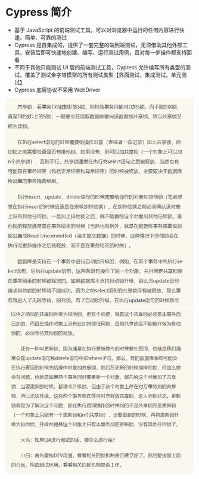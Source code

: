 # Cypress 简介
+ 基于 JavaScript 的前端测试工具，可以对浏览器中运行的任何内容进行快速、简单、可靠的测试
+ Cypress 是自集成的，提供了一套完整的端到端测试，无须借助其他外部工具，安装后即可快速地创建、编写、运行测试用例，且对每一步操作都支持回看
+ 不同于其他只能测试 UI 层的前端测试工具，Cypress 允许编写所有类型的测试，覆盖了测试金字塔模型的所有测试类型【界面测试，集成测试，单元测试】
+ Cypress 底层协议不采用 WebDriver
<img src="https://github.com/annezhangprivate/annezhangprivate/blob/main/Software%20Test/Picture/lock1.bmp">
<img src="https://github.com/annezhangprivate/annezhangprivate/blob/main/Software%20Test/Picture/lock2.bmp">
